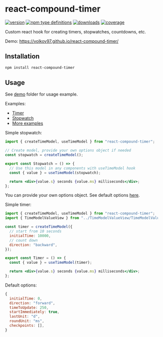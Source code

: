 # react-compound-timer

[![version](https://img.shields.io/badge/version-2.0.5-blue)](https://www.npmjs.com/package/react-compound-timer) [![npm type definitions](https://img.shields.io/badge/types-typescript-blue)](https://www.npmjs.com/package/react-compound-timer) [![downloads](https://img.shields.io/badge/downloads-12k%2Fmonth-brightgreen)](https://www.npmjs.com/package/react-compound-timer) [![coverage](https://img.shields.io/badge/coverage-88%25-green)](https://www.npmjs.com/package/react-compound-timer)

Custom react hook for creating timers, stopwatches, countdowns, etc.

Demo: https://volkov97.github.io/react-compound-timer/

## Installation

```bash
npm install react-compound-timer
```

## Usage

See [demo](https://github.com/volkov97/react-compound-timer/tree/master/demo/react) folder for usage example.

Examples:

- [Timer](https://github.com/volkov97/react-compound-timer/blob/master/demo/react/src/components/TimeModelExample/Timer.tsx)
- [Stopwatch](https://github.com/volkov97/react-compound-timer/blob/master/demo/react/src/components/TimeModelExample/Stopwatch.tsx)
- [More examples](https://github.com/volkov97/react-compound-timer/tree/master/demo/react/src/components/TimeModelExample)

Simple stopwatch:

```jsx
import { createTimeModel, useTimeModel } from "react-compound-timer";

// Create model, provide your own options object if needed
const stopwatch = createTimeModel();

export const Stopwatch = () => {
  // Use this model in any components with useTimeModel hook
  const { value } = useTimeModel(stopwatch);

  return <div>{value.s} seconds {value.ms} milliseconds</div>;
};
```

You can provide your own options object. See default options [here](https://github.com/volkov97/react-compound-timer/blob/master/packages/react-compound-timer/src/instances/timeModel.ts#L7).

Simple timer:

```jsx
import { createTimeModel, useTimeModel } from "react-compound-timer";
import { TimeModelValueView } from "../TimeModelValueView/TimeModelValueView";

const timer = createTimeModel({
  // start from 10 seconds
  initialTime: 10000,
  // count down
  direction: "backward",
});

export const Timer = () => {
  const { value } = useTimeModel(timer);

  return <div>{value.s} seconds {value.ms} milliseconds</div>;
};
```

Default options:

```js
{
  initialTime: 0,
  direction: "forward",
  timeToUpdate: 250,
  startImmediately: true,
  lastUnit: "d",
  roundUnit: "ms",
  checkpoints: [],
}
```
